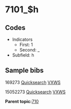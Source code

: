 # 7101\_$h

## Codes

-   Indicators
    -   First: 1
    -   Second: \_
-   Subfield: h

## Sample bibs

169273 [Quicksearch](https://search.library.yale.edu/catalog/169273) [VXWS](http://prodorbis.library.yale.edu:7014/vxws/GetHoldingsService?bibId=169273)

15052273 [Quicksearch](https://search.library.yale.edu/catalog/15052273) [VXWS](http://prodorbis.library.yale.edu:7014/vxws/GetHoldingsService?bibId=15052273)

**Parent topic:**[710](../../tags/710/710.md)

